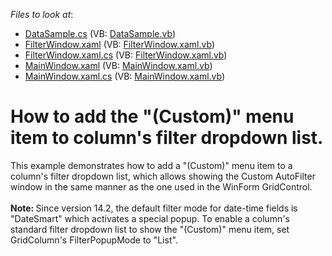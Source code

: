 <!-- default file list -->
*Files to look at*:

* [DataSample.cs](./CS/DXGrid.CustomFilter/DataSample.cs) (VB: [DataSample.vb](./VB/DXGrid.CustomFilter/DataSample.vb))
* [FilterWindow.xaml](./CS/DXGrid.CustomFilter/FilterWindow.xaml) (VB: [FilterWindow.xaml.vb](./VB/DXGrid.CustomFilter/FilterWindow.xaml.vb))
* [FilterWindow.xaml.cs](./CS/DXGrid.CustomFilter/FilterWindow.xaml.cs) (VB: [FilterWindow.xaml.vb](./VB/DXGrid.CustomFilter/FilterWindow.xaml.vb))
* [MainWindow.xaml](./CS/DXGrid.CustomFilter/MainWindow.xaml) (VB: [MainWindow.xaml.vb](./VB/DXGrid.CustomFilter/MainWindow.xaml.vb))
* [MainWindow.xaml.cs](./CS/DXGrid.CustomFilter/MainWindow.xaml.cs) (VB: [MainWindow.xaml.vb](./VB/DXGrid.CustomFilter/MainWindow.xaml.vb))
<!-- default file list end -->
# How to add the "(Custom)" menu item to column's filter dropdown list.


<p>This example demonstrates how to add a "(Custom)" menu item to a column's filter dropdown list, which allows showing the Custom AutoFilter window in the same manner as the one used in the WinForm GridControl.<br /><br /><strong>Note: </strong>Since version 14.2, the default filter mode for date-time fields is "DateSmart" which activates a special popup. To enable a column's standard filter dropdown list to show the "(Custom)" menu item, set GridColumn's FilterPopupMode to "List".</p>

<br/>


